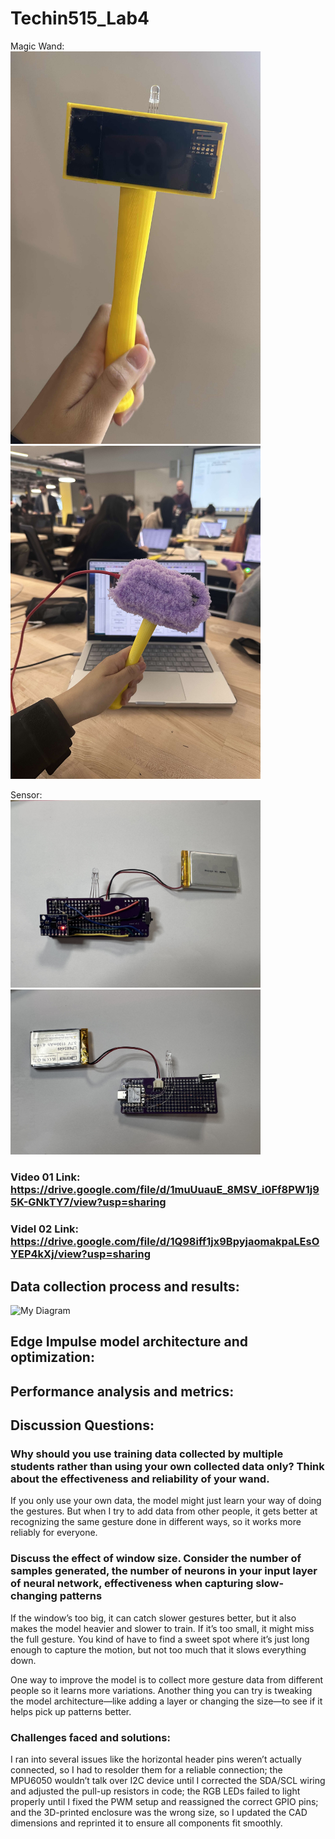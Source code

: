 # Techin515_Lab4
Magic Wand:  
<img src="Images/techin515_magicwand01.jpg" alt="enclsoure01" width="400"/>  
<img src="Images/IMG_6036.jpg" alt="ensloure02" width="400"/>  

Sensor:  
<img src="Images/sensor01.jpg" alt="sensor01" width="400"/>
<img src="Images/sensor02.jpg" alt="sensore02" width="400"/>

### Video 01 Link: https://drive.google.com/file/d/1muUuauE_8MSV_i0Ff8PW1j95K-GNkTY7/view?usp=sharing 
### Videl 02 Link: https://drive.google.com/file/d/1Q98iff1jx9BpyjaomakpaLEsOYEP4kXj/view?usp=sharing 

## Data collection process and results:

![My Diagram](Images/my-diagram.png)


## Edge Impulse model architecture and optimization:

## Performance analysis and metrics:



## Discussion Questions:
### Why should you use training data collected by multiple students rather than using your own collected data only? Think about the effectiveness and reliability of your wand.

If you only use your own data, the model might just learn your way of doing the gestures. But when I try to add data from other people, it gets better at recognizing the same gesture done in different ways, so it works more reliably for everyone.

### Discuss the effect of window size. Consider the number of samples generated, the number of neurons in your input layer of neural network, effectiveness when capturing slow-changing patterns

If the window’s too big, it can catch slower gestures better, but it also makes the model heavier and slower to train. If it’s too small, it might miss the full gesture. You kind of have to find a sweet spot where it’s just long enough to capture the motion, but not too much that it slows everything down.

One way to improve the model is to collect more gesture data from different people so it learns more variations. Another thing you can try is tweaking the model architecture—like adding a layer or changing the size—to see if it helps pick up patterns better.


### Challenges faced and solutions:
I ran into several issues like the horizontal header pins weren’t actually connected, so I had to resolder them for a reliable connection; the MPU6050 wouldn’t talk over I2C device until I corrected the SDA/SCL wiring and adjusted the pull-up resistors in code; the RGB LEDs failed to light properly until I fixed the PWM setup and reassigned the correct GPIO pins; and the 3D-printed enclosure was the wrong size, so I updated the CAD dimensions and reprinted it to ensure all components fit smoothly.

